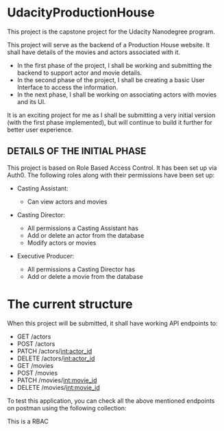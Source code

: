 # UdacityProductionHouse
This project is the capstone project for the Udacity Nanodegree program.

This project will serve as the backend of a Production House website. It shall have details of the movies and actors associated with it. 

- In the first phase of the project, I shall be working and submitting the backend to support actor and movie details.
- In the second phase of the project, I shall be creating a basic User Interface to access the information.
- In the next phase, I shall be working on associating actors with movies and its UI.

It is an exciting project for me as I shall be submitting a very initial version (with the first phase implemented), but will continue to build it further for better user experience.

## DETAILS OF THE INITIAL PHASE

This project is based on Role Based Access Control. It has been set up via Auth0. The following roles along with their permissions have been set up:

- Casting Assistant: 
    - Can view actors and movies

- Casting Director:
    - All permissions a Casting Assistant has
    - Add or delete an actor from the database
    - Modify actors or movies

- Executive Producer:
    - All permissions a Casting Director has
    - Add or delete a movie from the database

# The current structure

When this project will be submitted, it shall have working API endpoints to:

- GET /actors
- POST /actors
- PATCH /actors/<int:actor_id>
- DELETE /actors/<int:actor_id>
- GET /movies
- POST /movies
- PATCH /movies/<int:movie_id>
- DELETE /movies/<int:movie_id>

To test this application, you can check all the above mentioned endpoints on postman using the following collection:

This is a RBAC